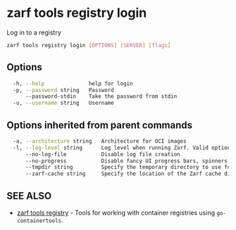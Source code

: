 # zarf tools registry login

Log in to a registry

``` bash
zarf tools registry login [OPTIONS] [SERVER] [flags]
```

## Options

``` bash
  -h, --help              help for login
  -p, --password string   Password
      --password-stdin    Take the password from stdin
  -u, --username string   Username
```

## Options inherited from parent commands

``` bash
  -a, --architecture string   Architecture for OCI images
  -l, --log-level string      Log level when running Zarf. Valid options are: warn, info, debug, trace (default "info")
      --no-log-file           Disable log file creation
      --no-progress           Disable fancy UI progress bars, spinners, logos, etc
      --tmpdir string         Specify the temporary directory to use for intermediate files
      --zarf-cache string     Specify the location of the Zarf cache directory (default "~/.zarf-cache")
```

## SEE ALSO

* [zarf tools registry](zarf_tools_registry.md) - Tools for working with container registries using `go-containertools`.
